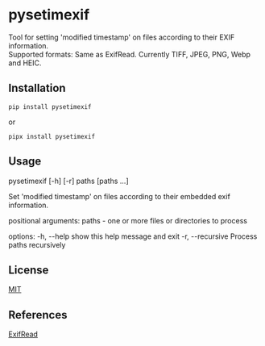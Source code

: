 # pysetimexif

Tool for setting 'modified timestamp' on files according to their EXIF information.  
Supported formats: Same as ExifRead. Currently TIFF, JPEG, PNG, Webp and HEIC.

## Installation

```
pip install pysetimexif
```

or

```
pipx install pysetimexif
```

## Usage

pysetimexif [-h] [-r] paths [paths ...]

Set 'modified timestamp' on files according to their embedded exif information.

positional arguments:
paths - one or more files or directories to process

options:
-h, --help show this help message and exit
-r, --recursive Process paths recursively

## License

[MIT](https://choosealicense.com/licenses/mit/)

## References

[ExifRead](https://pypi.org/project/ExifRead/)

